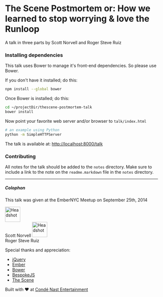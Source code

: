The Scene Postmortem or: How we learned to stop worrying & love the Runloop
===

A talk in three parts by Scott Norvell and Roger Steve Ruiz

### Installing dependencies

This talk uses Bower to manage it's front-end dependencies. So please use Bower.

If you don't have it installed; do this:
```bash
npm install --global bower
```

Once Bower is installed; do this:
```bash
cd ~/projectDir/thescene-postmortem-talk
bower install
```

Now point your favorite web server and/or browser to `talk/index.html`
```bash
# an example using Python
python -m SimpleHTTPServer
```

The talk is available at: [http://localhost:8000/talk](http://localhost:8000/talk)

### Contributing

All notes for the talk should be added to the `notes` directory. Make sure to
include a link to the note on the `readme.markdown` file in the `notes` directory.

---
##### Colophon

This talk was given at the EmberNYC Meetup on September 25th, 2014

<img src="https://c11f499479417afc9b5c59116d33164133932727-www.googledrive.com/host/0B0OzG0v4De_3aVg3V3oyNVpDaEU/ScottNorvell.jpg" alt="Headshot" width="50" height="50">
<br>
Scott Norvell <scott@cnevids.com>

<img src="https://c11f499479417afc9b5c59116d33164133932727-www.googledrive.com/host/0B0OzG0v4De_3aVg3V3oyNVpDaEU/RogerRuiz.jpg" alt="Headshot" width="50" height="50">
<br>
Roger Steve Ruiz <roger@cnevids.com>

Special thanks and appreciation:

* [jQuery](http://jquery.com)
* [Ember](http://emberjs.com)
* [Bower](http://bower.io)
* [BespokeJS](http://markdalgleish.com/projects/bespoke.js/)
* [The Scene](http://thescene.com)

Built with ♥︎ at [Condé Nast Entertainment](http://www.condenast.com/brands/conde-nast-entertainment)
